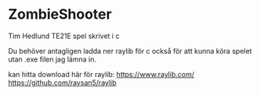 # ZombieShooter
Tim Hedlund TE21E spel skrivet i c

Du behöver antagligen ladda ner raylib för c också för att kunna köra spelet utan .exe filen jag lämna in. 

kan hitta download här för raylib:
https://www.raylib.com/
https://github.com/raysan5/raylib
